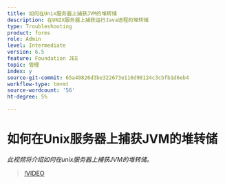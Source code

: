 ```yaml
---
title: 如何在Unix服务器上捕获JVM的堆转储
description: 在UNIX服务器上捕获运行Java进程的堆转储
type: Troubleshooting
product: forms
role: Admin
level: Intermediate
version: 6.5
feature: Foundation JEE
topic: 管理
index: y
source-git-commit: 65a40826d3be322673e116d98124c3cbfb1d6eb4
workflow-type: tm+mt
source-wordcount: '56'
ht-degree: 5%

---
```



# 如何在Unix服务器上捕获JVM的堆转储

*此视频将介绍如何在unix服务器上捕获JVM的堆转储。*

>[!VIDEO](https://video.tv.adobe.com/v/335489?quality=9&learn=on)